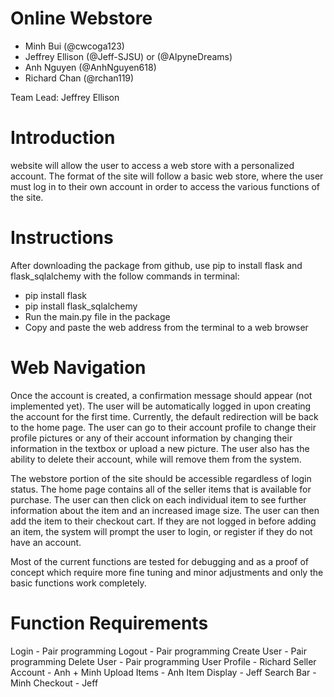 # Online Webstore
- Minh Bui (@cwcoga123)
- Jeffrey Ellison (@Jeff-SJSU) or (@AlpyneDreams)
- Anh Nguyen (@AnhNguyen618)
- Richard Chan (@rchan119)

Team Lead: Jeffrey Ellison

# Introduction
 website will allow the user to access a web store with a personalized account.
The format of the site will follow a basic web store, where the user must log in to their
own account in order to access the various functions of the site.

# Instructions
After downloading the package from github, use pip to install flask and flask_sqlalchemy with the follow commands in terminal:
 - pip install flask
 - pip install flask_sqlalchemy
- Run the main.py file in the package
- Copy and paste the web address from the terminal to a web browser

# Web Navigation
Once the account is created, a confirmation message should appear (not implemented yet). The user will be automatically logged in upon creating the
account for the first time. Currently, the default redirection will be back to the home page. The user can go to their account profile to change their
profile pictures or any of their account information by changing their information in the textbox or upload a new picture. The user also has the
ability to delete their account, while will remove them from the system. 

The webstore portion of the site should be accessible regardless of login status. The home page contains all of the seller items that is available for purchase.
The user can then click on each individual item to see further information about the item and an increased image size. The user can then add the item to their checkout
cart. If they are not logged in before adding an item, the system will prompt the user to login, or register if they do not have an account. 

Most of the current functions are tested for debugging and as a proof of concept which require more fine tuning and minor adjustments and 
only the basic functions work completely. 

# Function Requirements
Login - Pair programming
Logout - Pair programming
Create User - Pair programming
Delete User - Pair programming
User Profile - Richard
Seller Account - Anh + Minh
Upload Items - Anh
Item Display - Jeff
Search Bar - Minh
Checkout - Jeff
